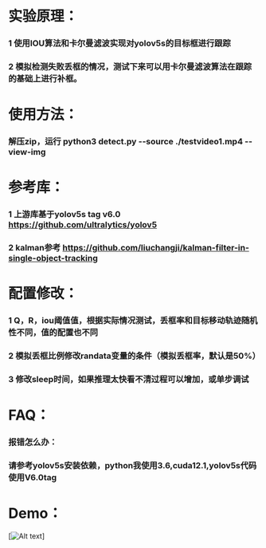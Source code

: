 # 实验原理：
### 1 使用IOU算法和卡尔曼滤波实现对yolov5s的目标框进行跟踪
### 2 模拟检测失败丢框的情况，测试下来可以用卡尔曼滤波算法在跟踪的基础上进行补框。

# 使用方法：
### 解压zip，运行  python3 detect.py --source ./testvideo1.mp4 --view-img 

# 参考库：
### 1 上游库基于yolov5s tag v6.0  https://github.com/ultralytics/yolov5
### 2 kalman参考 https://github.com/liuchangji/kalman-filter-in-single-object-tracking 

# 配置修改：
### 1 Q，R，iou阈值值，根据实际情况测试，丢框率和目标移动轨迹随机性不同，值的配置也不同
### 2 模拟丢框比例修改randata变量的条件（模拟丢框率，默认是50%）
### 3 修改sleep时间，如果推理太快看不清过程可以增加，或单步调试

# FAQ：
### 报错怎么办：
### 请参考yolov5s安装依赖，python我使用3.6,cuda12.1,yolov5s代码使用V6.0tag

# Demo：
[![Alt text](./result.gif)]